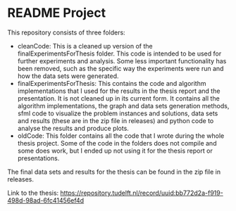 # README Project

This repository consists of three folders:

- cleanCode: This is a cleaned up version of the finalExperimentsForThesis folder. This code is intended to be used for further experiments and analysis. Some less important functionality has been removed, such as the specific way the experiments were run and how the data sets were generated.
- finalExperimentsForThesis: This contains the code and algorithm implementations that I used for the results in the thesis report and the presentation. It is not cleaned up in its current form. It contains all the algorithm implementations, the graph and data sets generation methods, sfml code to visualize the problem instances and solutions, data sets and results (these are in the zip file in releases) and python code to analyse the results and produce plots. 
- oldCode: This folder contains all the code that I wrote during the whole thesis project. Some of the code in the folders does not compile and some does work, but I ended up not using it for the thesis report or presentations. 

The final data sets and results for the thesis can be found in the zip file in releases.
 
Link to the thesis: https://repository.tudelft.nl/record/uuid:bb772d2a-f919-498d-98ad-6fc41456ef4d
